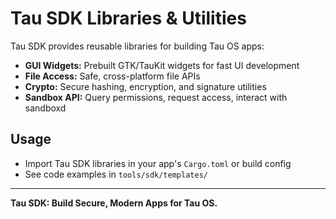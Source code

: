 # Tau SDK Libraries & Utilities

Tau SDK provides reusable libraries for building Tau OS apps:

- **GUI Widgets:** Prebuilt GTK/TauKit widgets for fast UI development
- **File Access:** Safe, cross-platform file APIs
- **Crypto:** Secure hashing, encryption, and signature utilities
- **Sandbox API:** Query permissions, request access, interact with sandboxd

## Usage
- Import Tau SDK libraries in your app's `Cargo.toml` or build config
- See code examples in `tools/sdk/templates/`

---

**Tau SDK: Build Secure, Modern Apps for Tau OS.** 